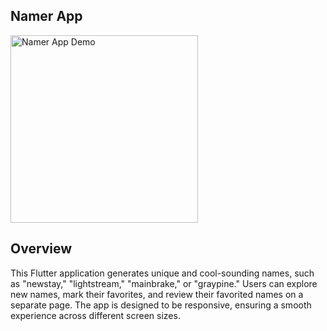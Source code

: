 ## Namer App
<img src="https://github.com/nelsonquintanilla/namer-app-flutter/blob/main/working_demo_namer_app.gif" width="300" alt="Namer App Demo">

## Overview
This Flutter application generates unique and cool-sounding names, such as "newstay," "lightstream," "mainbrake," or "graypine." Users can explore new names, mark their favorites, and review their favorited names on a separate page. The app is designed to be responsive, ensuring a smooth experience across different screen sizes.
